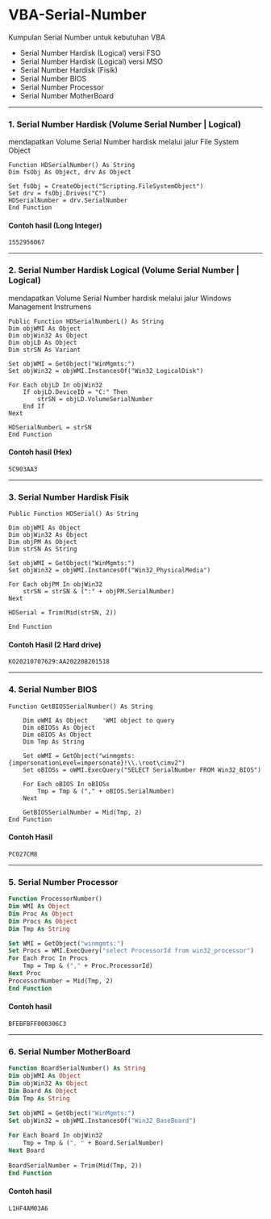 # VBA-Serial-Number
Kumpulan Serial Number untuk kebutuhan VBA

- Serial Number Hardisk (Logical) versi FSO  
- Serial Number Hardisk (Logical) versi MSO
- Serial Number Hardisk (Fisik)
- Serial Number BIOS
- Serial Number Processor
- Serial Number MotherBoard

---
### 1. Serial Number Hardisk (Volume Serial Number | Logical)
mendapatkan Volume Serial Number hardisk melalui jalur File System Object 
```VB
Function HDSerialNumber() As String
Dim fsObj As Object, drv As Object

Set fsObj = CreateObject("Scripting.FileSystemObject")
Set drv = fsObj.Drives("C")
HDSerialNumber = drv.SerialNumber
End Function
```
#### Contoh hasil (Long Integer)
```
1552956067
```
---
### 2. Serial Number Hardisk Logical (Volume Serial Number | Logical)
mendapatkan Volume Serial Number hardisk melalui jalur Windows Management Instrumens
```VB
Public Function HDSerialNumberL() As String
Dim objWMI As Object
Dim objWin32 As Object
Dim objLD As Object
Dim strSN As Variant

Set objWMI = GetObject("WinMgmts:")
Set objWin32 = objWMI.InstancesOf("Win32_LogicalDisk")

For Each objLD In objWin32
    If objLD.DeviceID = "C:" Then
        strSN = objLD.VolumeSerialNumber
    End If
Next

HDSerialNumberL = strSN
End Function
```
#### Contoh hasil (Hex)
```
5C903AA3
```
---
### 3. Serial Number Hardisk Fisik
```VB
Public Function HDSerial() As String

Dim objWMI As Object
Dim objWin32 As Object
Dim objPM As Object
Dim strSN As String

Set objWMI = GetObject("WinMgmts:")
Set objWin32 = objWMI.InstancesOf("Win32_PhysicalMedia")

For Each objPM In objWin32
    strSN = strSN & (":" + objPM.SerialNumber)
Next

HDSerial = Trim(Mid(strSN, 2))
    
End Function
```
#### Contoh Hasil (2 Hard drive)
```
KO20210707629:AA202208201518
```

---
### 4. Serial Number BIOS
```VB
Function GetBIOSSerialNumber() As String
   
    Dim oWMI As Object    'WMI object to query
    Dim oBIOSs As Object
    Dim oBIOS As Object
    Dim Tmp As String

    Set oWMI = GetObject("winmgmts:{impersonationLevel=impersonate}!\\.\root\cimv2")
    Set oBIOSs = oWMI.ExecQuery("SELECT SerialNumber FROM Win32_BIOS")

    For Each oBIOS In oBIOSs
        Tmp = Tmp & ("," + oBIOS.SerialNumber)
    Next
    
    GetBIOSSerialNumber = Mid(Tmp, 2)
End Function
```
#### Contoh Hasil
```
PC027CM8
```
---
### 5. Serial Number Processor 
```vb
Function ProcessorNumber()
Dim WMI As Object
Dim Proc As Object
Dim Procs As Object
Dim Tmp As String

Set WMI = GetObject("winmgmts:")
Set Procs = WMI.ExecQuery("select ProcessorId from win32_processor")
For Each Proc In Procs
    Tmp = Tmp & ("," + Proc.ProcessorId)
Next Proc
ProcessorNumber = Mid(Tmp, 2)
End Function
```
#### Contoh hasil
```
BFEBFBFF000306C3
```

---
### 6. Serial Number MotherBoard
```vb
Function BoardSerialNumber() As String
Dim objWMI As Object
Dim objWin32 As Object
Dim Board As Object
Dim Tmp As String
        
Set objWMI = GetObject("WinMgmts:")
Set objWin32 = objWMI.InstancesOf("Win32_BaseBoard")

For Each Board In objWin32
    Tmp = Tmp & (", " + Board.SerialNumber)
Next Board
        
BoardSerialNumber = Trim(Mid(Tmp, 2))
End Function
```

#### Contoh hasil
```
L1HF4AM03A6
```

